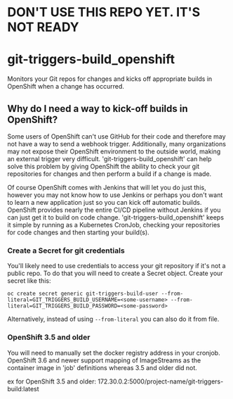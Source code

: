 # DON'T USE THIS REPO YET.  IT'S NOT READY

# git-triggers-build_openshift
Monitors your Git repos for changes and kicks off appropriate builds in OpenShift when a change has occurred.

## Why do I need a way to kick-off builds in OpenShift?
Some users of OpenShift can't use GitHub for their code and therefore may not have a way to send a webhook trigger.
Additionally, many organizations may not expose their OpenShift environment to the outside world, making an external
trigger very difficult.  'git-triggers-build_openshift' can help solve this problem by giving OpenShift the ability
to check your git repositories for changes and then perform a build if a change is made.

Of course OpenShift comes with Jenkins that will let you do just this, however you may not know how to use Jenkins
or perhaps you don't want to learn a new application just so you can kick off automatic builds.  OpenShift provides
nearly the entire CI/CD pipeline without Jenkins if you can just get it to build on code change.
'git-triggers-build_openshift' keeps it simple by running as a Kubernetes CronJob, checking your repositories for
code changes and then starting your build(s).

### Create a Secret for git credentials
You'll likely need to use credentials to access your git repository if it's not a public repo.  To do that you
will need to create a Secret object.  Create your secret like this:

`
oc create secret generic git-triggers-build-user --from-literal=GIT_TRIGGERS_BUILD_USERNAME=<some-username> --from-literal=GIT_TRIGGERS_BUILD_PASSWORD=<some-password>
`

Alternatively, instead of using `--from-literal` you can also do it from file.


### OpenShift 3.5 and older
You will need to manually set the docker registry address in your cronjob.  OpenShift 3.6 and newer support
mapping of ImageStreams as the container image in 'job' definitions whereas 3.5 and older did not.

ex for OpenShift 3.5 and older: 172.30.0.2:5000/project-name/git-triggers-build:latest 

